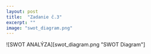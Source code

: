 ```yaml
---
layout: post
title:  "Zadanie č.3"
excerpt: ""
image: "swot_diagram.png"
---
```


![SWOT ANALÝZA][swot_diagram.png "SWOT Diagram"]
